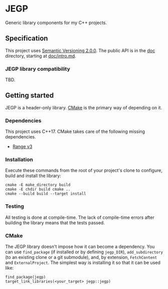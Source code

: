 # JEGP

Generic library components for my C++ projects.

## Specification

This project uses [Semantic Versioning 2.0.0](http://semver.org/).
The public API is in the [doc](doc) directory,
starting at [doc/intro.md](doc/intro.md).

### JEGP library compatibility

TBD.

## Getting started

JEGP is a header-only library.
[CMake](#cmake) is the primary way of depending on it.

### Dependencies

This project uses C++17.
CMake takes care of the following missing dependencies.

- [Range v3](https://github.com/ericniebler/range-v3)

### Installation

Execute these commands from the root of your project's clone
to configure, build and install the library:

    cmake -E make_directory build
    cmake -E chdir build cmake ..
    cmake --build build --target install

### Testing

All testing is done at compile-time.
The lack of compile-time errors after building the library
means that the tests passed.

### CMake

The JEGP library doesn't impose how it can become a dependency.
You can use `find_package` (if installed or by defining `jegp_DIR`),
`add_subdirectory` (to an existing clone or a git submodule),
and, by extension, `FetchContent` and `ExternalProject`.
The simplest way is installing it so that it can be used like:

    find_package(jegp)
    target_link_libraries(<your_target> jegp::jegp)
